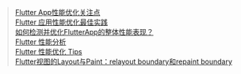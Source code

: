 > [Flutter App性能优化关注点 ]( https://blog.csdn.net/al4fun/article/details/106500657 )   <br/>
> [ Flutter 应用性能优化最佳实践 ]( https://blog.csdn.net/weixin_43459071/article/details/103047455 )   <br/>
> [ 如何检测并优化FlutterApp的整体性能表现？ ]( https://www.kancloud.cn/alex_wsc/flutter_demo/1570992 )   <br/>
> [ Flutter 性能分析 ]( https://flutter.cn/docs/testing/ui-performance )   <br/>
> [ Flutter 性能优化 Tips ]( https://blog.csdn.net/weixin_33755554/article/details/88001556 )   <br/>
> [ Flutter视图的Layout与Paint：relayout boundary和repaint boundary ]( https://www.jianshu.com/p/47a6503f8e65 )   <br/>
<!--
https://www.youtube.com/watch?v=UUfXWzp0-DU&ab_channel=GoogleTechTalks
https://zhuanlan.zhihu.com/p/36577285
https://zhuanlan.zhihu.com/p/38431912
https://tech.meituan.com/2018/08/09/waimai-flutter-practice.html
https://segmentfault.com/a/1190000011924389
-->
